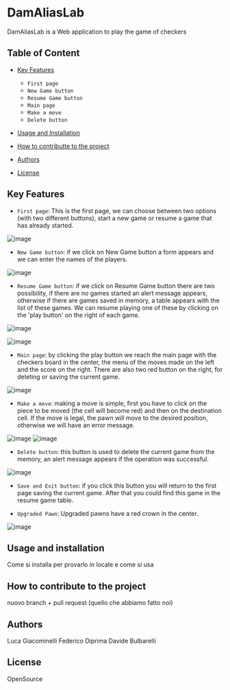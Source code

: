 # DamAliasLab
DamAliasLab is a Web application to play the game of checkers

## Table of Content

- [Key Features](#key-features)
    - `First page`
    - `New Game button`
    - `Resume Game button`
    - `Main page`
    - `Make a move`
    - `Delete button`
    
    
- [Usage and Installation](#usage-and-installation)
- [How to contributte to the project](#how-to-contributte-to-the-project)
- [Authors](#authors)
- [License](#license)

## Key Features

- `First page`: This is the first page, we can choose between two options (with two different buttons), start a new game or resume a game that has already started.

![image](/front-end/screen/firstPage.png)

- `New Game button`: if we click on New Game button a form appears and we can enter the names of the players.

![image](/front-end/screen/firstPage-newGame.png)

- `Resume Game button`: if we click on Resume Game button there are two possibility, if there are no games started an alert message appears, otherwise if there are games saved in memory, a table appears with the list of these games. We can resume playing one of these by clicking on the 'play button' on the right of each game.

![image](/front-end/screen/firstPage-noStartedGames.png)

![image](/front-end/screen/firstPage-resumeGame.png)

- `Main page`: by clicking the play button we reach the main page with the checkers board in the center, the menu of the moves made on the left and the score on the right. There are also two red button on the right, for deleting or saving the current game.

![image](/front-end/screen/mainPage.png)

- `Make a move`: making a move is simple, first you have to click on the piece to be moved (the cell will become red) and then on the destination cell. If the move is legal, the pawn will move to the desired position, otherwise we will have an error message.

![image](/front-end/screen/mainPage-selectedPawn.png) 
![image](/front-end/screen/mainPage-moveDone.png)

- `Delete button`: this button is used to delete the current game from the memory, an alert message appears if the operation was successful.

![image](/front-end/screen/mainPage-deleteGame.png) 

- `Save and Exit button`: if you click this button you will return to the first page saving the current game. After that you could find this game in the resume game table.

- `Upgraded Pawn`: Upgraded pawns have a red crown in the center.

![image](/front-end/screen/mainPage-upgradedPawn.png) 










## Usage and installation
Come si installa per provarlo in locale e come si usa










## How to contribute to the project
nuovo branch + pull request (quello che abbiamo fatto noi)









## Authors
Luca Giacominelli
Federico Diprima
Davide Bulbarelli

## License
OpenSource
